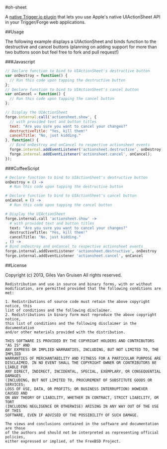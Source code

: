#oh-sheet

A [native Trigger.io plugin](https://trigger.io/docs/current/api/native_plugins/index.html "native Trigger.io plugins") that lets you use Apple's native UIActionSheet API in your Trigger/Forge web applications.

##Usage

The following example displays a UIActionSheet and binds function to the destructive and cancel buttons (planning on adding support for more than two buttons soon but feel free to fork and pull request!)

###Javascript

```javascript
// Declare function to bind to UIActionSheet's destructive button
var onDestroy = function() {
  // Run this code upon tapping the destructive button
};
// Declare function to bind to UIActionSheet's cancel button
var onCancel = function() {
  // Run this code upon tapping the cancel button
};

// Display the UIActionSheet
forge.internal.call('actionsheet.show', {
  // with provided text and button titles
  text: "Are you sure you want to cancel your changes?"
  destructiveTitle: "Yes, kill them!"
  cancelTitle: "No, just kidding."
}, function() {
  // Bind onDestroy and onCancel to respective actionsheet events
  forge.internal.addEventListener('actionsheet.destructive', onDestroy);
  forge.internal.addEventListener('actionsheet.cancel', onCancel);
});
```

###CoffeeScript

```coffeescript
# Declare function to bind to UIActionSheet's destructive button
onDestroy = () ->
  # Run this code upon tapping the destructive button

# Declare function to bind to UIActionSheet's cancel button
onCancel = () ->
  # Run this code upon tapping the cancel button

# Display the UIActionSheet
forge.internal.call 'actionsheet.show' ->
  # with provided text and button titles
  text: "Are you sure you want to cancel your changes?"
  destructiveTitle: "Yes, kill them!"
  cancelTitle: "No, just kidding."
, () ->
# Bind onDestroy and onCancel to respective actionsheet events
forge.internal.addEventListener 'actionsheet.destructive', onDestroy
forge.internal.addEventListener 'actionsheet.cancel', onCancel
```
  
##License
  
  Copyright (c) 2013, Giles Van Gruisen
    All rights reserved.

    Redistribution and use in source and binary forms, with or without
    modification, are permitted provided that the following conditions are met: 

    1. Redistributions of source code must retain the above copyright notice, this
    list of conditions and the following disclaimer. 
    2. Redistributions in binary form must reproduce the above copyright notice,
    this list of conditions and the following disclaimer in the documentation
    and/or other materials provided with the distribution. 

    THIS SOFTWARE IS PROVIDED BY THE COPYRIGHT HOLDERS AND CONTRIBUTORS "AS IS" AND
    ANY EXPRESS OR IMPLIED WARRANTIES, INCLUDING, BUT NOT LIMITED TO, THE IMPLIED
    WARRANTIES OF MERCHANTABILITY AND FITNESS FOR A PARTICULAR PURPOSE ARE
    DISCLAIMED. IN NO EVENT SHALL THE COPYRIGHT OWNER OR CONTRIBUTORS BE LIABLE FOR
    ANY DIRECT, INDIRECT, INCIDENTAL, SPECIAL, EXEMPLARY, OR CONSEQUENTIAL DAMAGES
    (INCLUDING, BUT NOT LIMITED TO, PROCUREMENT OF SUBSTITUTE GOODS OR SERVICES;
    LOSS OF USE, DATA, OR PROFITS; OR BUSINESS INTERRUPTION) HOWEVER CAUSED AND
    ON ANY THEORY OF LIABILITY, WHETHER IN CONTRACT, STRICT LIABILITY, OR TORT
    (INCLUDING NEGLIGENCE OR OTHERWISE) ARISING IN ANY WAY OUT OF THE USE OF THIS
    SOFTWARE, EVEN IF ADVISED OF THE POSSIBILITY OF SUCH DAMAGE.

    The views and conclusions contained in the software and documentation are those
    of the authors and should not be interpreted as representing official policies, 
    either expressed or implied, of the FreeBSD Project.

